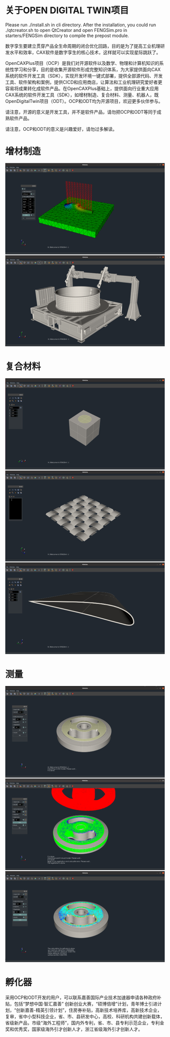 # 关于OPEN DIGITAL TWIN项目

Please run ./install.sh in cli directory. After the installation, you could run ./qtcreator.sh to open QtCreator and open FENGSim.pro in starters/FENGSim directory to compile the prepost module.  


数字孪生要建立贯穿产品全生命周期的闭合优化回路，目的是为了提高工业机理研发水平和效率，CAX软件是数字孪生的核心技术，这样就可以实现星际跳跃了。

OpenCAXPlus项目（OCP）是我们对开源软件以及数学、物理和计算机知识的系统性学习和分享，目的是收集开源软件形成完整知识体系，为大家提供面向CAX系统的软件开发工具（SDK），实现开发环境一键式部署，提供全部源代码、开发工具、软件架构和案例，提供CICD和应用商店，让算法和工业机理研究爱好者更容易将成果转化成软件产品。在OpenCAXPlus基础上，提供面向行业重大应用CAX系统的软件开发工具（SDK），如增材制造、复合材料、测量、机器人，既OpenDigitalTwin项目（ODT）。OCP和ODT均为开源项目，欢迎更多伙伴参与。

请注意，开源的意义是开发工具，并不是软件产品，请勿把OCP和ODT等同于成熟软件产品。

请注意，OCP和ODT的意义是兴趣爱好，请勿过多解读。

# 增材制造

![RUNOOB 图标](images/4.png)
![RUNOOB 图标](images/3.png)

# 复合材料

![RUNOOB 图标](images/5.png)
![RUNOOB 图标](images/6.png)
![RUNOOB 图标](images/7.png)

# 测量

![RUNOOB 图标](images/8.png)
![RUNOOB 图标](images/9.png)
![RUNOOB 图标](images/10.png)

# 孵化器

采用OCP和ODT开发的用户，可以联系嘉善国际产业技术加速器申请各种政府补贴，包括“梦想中国·智汇嘉善” 创新创业大赛，“硕博倍增”计划，青年博士引进计划，“创新嘉善-精英引领计划”，住房券补贴，高新技术培养库，高新技术企业，复审，省中小型科技企业，省、市、县研发中心，高校、科研机构共建创新载体，省级新产品，市级“海外工程师”，国内外专利，省、市、县专利示范企业，专利金奖和优秀奖，国家级海外引才创新人才，浙江省级海外引才创新人才。
